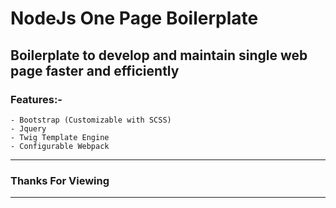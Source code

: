 # NodeJs One Page Boilerplate

## Boilerplate to develop and maintain single web page faster and efficiently

### Features:-
	- Bootstrap (Customizable with SCSS)
	- Jquery
	- Twig Template Engine
	- Configurable Webpack

---
### Thanks For Viewing
---